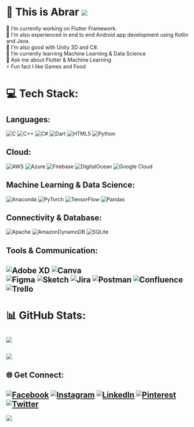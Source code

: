 # 💫 This is Abrar ![](https://github.com/TheDudeThatCode/TheDudeThatCode/blob/master/Assets/Hi.gif?style=max-width:100%&display=inline-block)
🔭 I’m currently working on Flutter Framework.<br>👯 I'm also experienced in end to end Android app development using Kotlin and Java. <br>🤝 I'm also good with Unity 3D and C#.<br>🌱 I’m currently learning Machine Learning & Data Science<br>💬 Ask me about Flutter & Machine Learning<br>⚡ Fun fact I like Games and Food



# 💻 Tech Stack:
## Languages:
![C](https://img.shields.io/badge/c-%2300599C.svg?style=for-the-badge&logo=c&logoColor=white) 
![C++](https://img.shields.io/badge/c++-%2300599C.svg?style=for-the-badge&logo=c%2B%2B&logoColor=white) 
![C#](https://img.shields.io/badge/c%23-%23239120.svg?style=for-the-badge&logo=c-sharp&logoColor=white) 
![Dart](https://img.shields.io/badge/dart-%230175C2.svg?style=for-the-badge&logo=dart&logoColor=white) 
![HTML5](https://img.shields.io/badge/html5-%23E34F26.svg?style=for-the-badge&logo=html5&logoColor=white) 
![Python](https://img.shields.io/badge/python-3670A0?style=for-the-badge&logo=python&logoColor=ffdd54) 
 
## Cloud:
![AWS](https://img.shields.io/badge/AWS-%23FF9900.svg?style=for-the-badge&logo=amazon-aws&logoColor=white) 
![Azure](https://img.shields.io/badge/azure-%230072C6.svg?style=for-the-badge&logo=azure-devops&logoColor=white) 
![Firebase](https://img.shields.io/badge/firebase-%23039BE5.svg?style=for-the-badge&logo=firebase) 
![DigitalOcean](https://img.shields.io/badge/DigitalOcean-%230167ff.svg?style=for-the-badge&logo=digitalOcean&logoColor=white) 
![Google Cloud](https://img.shields.io/badge/Google%20Cloud-%234285F4.svg?style=for-the-badge&logo=google-cloud&logoColor=white) 
 
## Machine Learning & Data Science:
![Anaconda](https://img.shields.io/badge/Anaconda-%2344A833.svg?style=for-the-badge&logo=anaconda&logoColor=white) 
![PyTorch](https://img.shields.io/badge/PyTorch-%23EE4C2C.svg?style=for-the-badge&logo=PyTorch&logoColor=white) 
![TensorFlow](https://img.shields.io/badge/TensorFlow-%23FF6F00.svg?style=for-the-badge&logo=TensorFlow&logoColor=white) 
![Pandas](https://img.shields.io/badge/pandas-%23150458.svg?style=for-the-badge&logo=pandas&logoColor=white) 
 
## Connectivity & Database:
![Apache](https://img.shields.io/badge/apache-%23D42029.svg?style=for-the-badge&logo=apache&logoColor=white) 
![AmazonDynamoDB](https://img.shields.io/badge/Amazon%20DynamoDB-4053D6?style=for-the-badge&logo=Amazon%20DynamoDB&logoColor=white) 
![SQLite](https://img.shields.io/badge/sqlite-%2307405e.svg?style=for-the-badge&logo=sqlite&logoColor=white) 
 
## Tools & Communication:
![Adobe XD](https://img.shields.io/badge/Adobe%20XD-470137?style=for-the-badge&logo=Adobe%20XD&logoColor=#FF61F6) 
![Canva](https://img.shields.io/badge/Canva-%2300C4CC.svg?style=for-the-badge&logo=Canva&logoColor=white) 	
![Figma](https://img.shields.io/badge/figma-%23F24E1E.svg?style=for-the-badge&logo=figma&logoColor=white) 
![Sketch](https://img.shields.io/badge/Sketch-FFB387?style=for-the-badge&logo=sketch&logoColor=black) 
![Jira](https://img.shields.io/badge/jira-%230A0FFF.svg?style=for-the-badge&logo=jira&logoColor=white) 
![Postman](https://img.shields.io/badge/Postman-FF6C37?style=for-the-badge&logo=postman&logoColor=white) 
![Confluence](https://img.shields.io/badge/confluence-%23172BF4.svg?style=for-the-badge&logo=confluence&logoColor=white) 
![Trello](https://img.shields.io/badge/Trello-%23026AA7.svg?style=for-the-badge&logo=Trello&logoColor=white)
---

# 📊 GitHub Stats:
![](https://github-readme-stats.vercel.app/api?username=abrarahmed786&theme=dark&hide_border=false&include_all_commits=true&count_private=true)<br/>
---
![](https://github-readme-stats.vercel.app/api/top-langs/?username=abrarahmed786&theme=dark&hide_border=false&include_all_commits=true&count_private=true&layout=compact)
---
## 🌐 Get Connect:
[![Facebook](https://img.shields.io/badge/Facebook-%231877F2.svg?logo=Facebook&logoColor=white)](https://facebook.com/soabrar) 
[![Instagram](https://img.shields.io/badge/Instagram-%23E4405F.svg?logo=Instagram&logoColor=white)](https://instagram.com/arron_ston) 
[![LinkedIn](https://img.shields.io/badge/LinkedIn-%230077B5.svg?logo=linkedin&logoColor=white)](https://linkedin.com/in/arron-ston) 
[![Pinterest](https://img.shields.io/badge/Pinterest-%23E60023.svg?logo=Pinterest&logoColor=white)](https://pinterest.com/damonston) 
[![Twitter](https://img.shields.io/badge/Twitter-%231DA1F2.svg?logo=Twitter&logoColor=white)](https://twitter.com/Arron_ston) 
---
[![](https://visitcount.itsvg.in/api?id=abrarahmed786&icon=5&color=0)](https://visitcount.itsvg.in)





